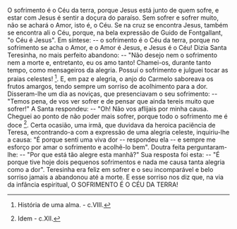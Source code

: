 
O sofrimento é o Céu da terra, porque Jesus está junto de quem sofre, e estar com Jesus é sentir a doçura do paraíso. Sem sofrer e sofrer muito, não se achará o Amor, isto é, o Céu. Se na cruz se encontra Jesus, também se encontra ali o Céu, porque, na bela expressão de Guido de Fontgallant, "o Céu é Jesus". Em síntese: -- o sofrimento é o Céu da terra, porque no sofrimento se acha o Amor, e o Amor é Jesus, e Jesus é o Céu! Dizia Santa Teresinha, no mais perfeito abandono: -- "Não desejo nem o sofrimento nem a morte e, entretanto, eu os amo tanto! Chamei-os, durante tanto tempo, como mensageiros da alegria. Possuí o sofrimento e julguei tocar as praias celestes! [^1]. E, em paz e alegria, o anjo do Carmelo saboreava os frutos amargos, tendo sempre um sorriso de acolhimento para a dor. Disseram-lhe um dia as noviças, que presenciavam o seu sofrimento: -- "Temos pena, de vos ver sofrer e de pensar que ainda tereis muito que sofrer!" A Santa respondeu: -- "Oh! Não vos aflijais por minha causa. Cheguei ao ponto de não poder mais sofrer, porque todo o sofrimento me é doce [^2]. Certa ocasião, uma irmã, que duvidava da heroica paciência de Teresa, encontrando-a com a expressão de uma alegria celeste, inquiriu-lhe a causa: "É porque senti uma viva dor -- respondeu ela -- e sempre me esforço por amar o sofrimento e acolhê-lo bem". Doutra feita perguntaram-lhe: -- "Por que está tão alegre esta manhã?" Sua resposta foi esta: -- "É porque tive hoje dois pequenos sofrimentos e nada me causa tanta alegria como a dor". Teresinha era feliz em sofrer e o seu incomparável e belo sorriso jamais a abandonou até a morte. E esse sorriso nos diz que, na via da infância espiritual, O SOFRIMENTO É O CÉU DA TERRA!



[^1]: História de uma alma. - c.VIII.
[^2]: Idem - c.XII.